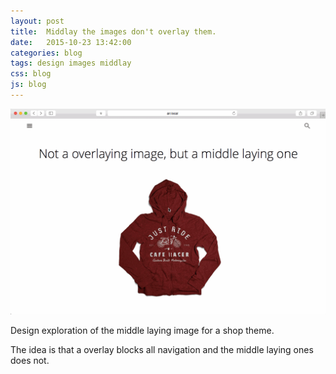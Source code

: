 ```yaml
---
layout: post
title:  Middlay the images don't overlay them.
date:   2015-10-23 13:42:00
categories: blog
tags: design images middlay  
css: blog
js: blog
---
```


![Middlay](https://raw.githubusercontent.com/musca/midlay/master/assets/middlay-v4.gif)

Design exploration of the middle laying image for a shop theme.

The idea is that a overlay blocks all navigation and the middle laying ones does not. 